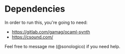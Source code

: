 # Dependencies

In order to run this, you're going to need:

* https://gitlab.com/gamag/ocaml-synth
* https://csound.com/

Feel free to message me (@sonologico) if you need help.

